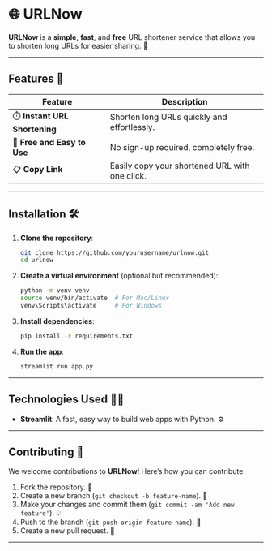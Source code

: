 # 🌐 URLNow

**URLNow** is a **simple**, **fast**, and **free** URL shortener service that allows you to shorten long URLs for easier sharing. 🔗

---

## Features 🚀

| **Feature**                           | **Description**                                      |
| ------------------------------------- | ---------------------------------------------------- |
| ⏱️ **Instant URL Shortening**          | Shorten long URLs quickly and effortlessly.          |
| 💸 **Free and Easy to Use**            | No sign-up required, completely free.                |
| 📋 **Copy Link**                    | Easily copy your shortened URL with one click.       |

---


## Installation 🛠️

1. **Clone the repository**:

   ```bash
   git clone https://github.com/yourusername/urlnow.git
   cd urlnow
   ```

2. **Create a virtual environment** (optional but recommended):

   ```bash
   python -m venv venv
   source venv/bin/activate  # For Mac/Linux
   venv\Scripts\activate     # For Windows
   ```

3. **Install dependencies**:

   ```bash
   pip install -r requirements.txt
   ```

4. **Run the app**:

   ```bash
   streamlit run app.py
   ```

---

## Technologies Used 🧑‍💻

* **Streamlit**: A fast, easy way to build web apps with Python. ⚙️

---

## Contributing 🤝

We welcome contributions to **URLNow**! Here’s how you can contribute:

1. Fork the repository. 🍴
2. Create a new branch (`git checkout -b feature-name`). 🌱
3. Make your changes and commit them (`git commit -am 'Add new feature'`). 💡
4. Push to the branch (`git push origin feature-name`). 🚀
5. Create a new pull request. 🔄

---
